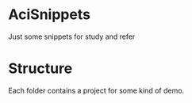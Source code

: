 AciSnippets
===========

Just some snippets for study and refer

Structure
===========
Each folder contains a project for some kind of demo.
